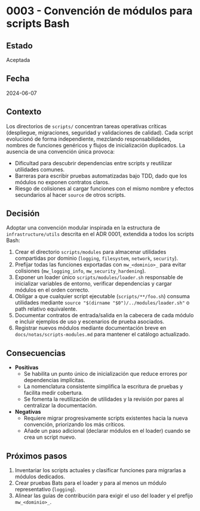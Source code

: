# 0003 - Convención de módulos para scripts Bash

## Estado
Aceptada

## Fecha
2024-06-07

## Contexto

Los directorios de `scripts/` concentran tareas operativas críticas (despliegue, migraciones, seguridad y
validaciones de calidad). Cada script evolucionó de forma independiente, mezclando responsabilidades,
nombres de funciones genéricos y flujos de inicialización duplicados. La ausencia de una convención única
provoca:

- Dificultad para descubrir dependencias entre scripts y reutilizar utilidades comunes.
- Barreras para escribir pruebas automatizadas bajo TDD, dado que los módulos no exponen contratos claros.
- Riesgo de colisiones al cargar funciones con el mismo nombre y efectos secundarios al hacer `source` de
  otros scripts.

## Decisión

Adoptar una convención modular inspirada en la estructura de `infrastructure/utils` descrita en el ADR 0001,
extendida a todos los scripts Bash:

1. Crear el directorio `scripts/modules` para almacenar utilidades compartidas por dominio (`logging`,
   `filesystem`, `network`, `security`).
2. Prefijar todas las funciones exportadas con `mw_<dominio>_` para evitar colisiones (`mw_logging_info`,
   `mw_security_hardening`).
3. Exponer un loader único `scripts/modules/loader.sh` responsable de inicializar variables de entorno,
   verificar dependencias y cargar módulos en el orden correcto.
4. Obligar a que cualquier script ejecutable (`scripts/**/foo.sh`) consuma utilidades mediante `source
   "$(dirname "$0")/../modules/loader.sh"` o path relativo equivalente.
5. Documentar contratos de entrada/salida en la cabecera de cada módulo e incluir ejemplos de uso y escenarios
   de prueba asociados.
6. Registrar nuevos módulos mediante documentación breve en `docs/notas/scripts-modules.md` para mantener el
   catálogo actualizado.

## Consecuencias

- **Positivas**
  - Se habilita un punto único de inicialización que reduce errores por dependencias implícitas.
  - La nomenclatura consistente simplifica la escritura de pruebas y facilita medir cobertura.
  - Se fomenta la reutilización de utilidades y la revisión por pares al centralizar la documentación.
- **Negativas**
  - Requiere migrar progresivamente scripts existentes hacia la nueva convención, priorizando los más críticos.
  - Añade un paso adicional (declarar módulos en el loader) cuando se crea un script nuevo.

## Próximos pasos

1. Inventariar los scripts actuales y clasificar funciones para migrarlas a módulos dedicados.
2. Crear pruebas Bats para el loader y para al menos un módulo representativo (`logging`).
3. Alinear las guías de contribución para exigir el uso del loader y el prefijo `mw_<dominio>_`.
